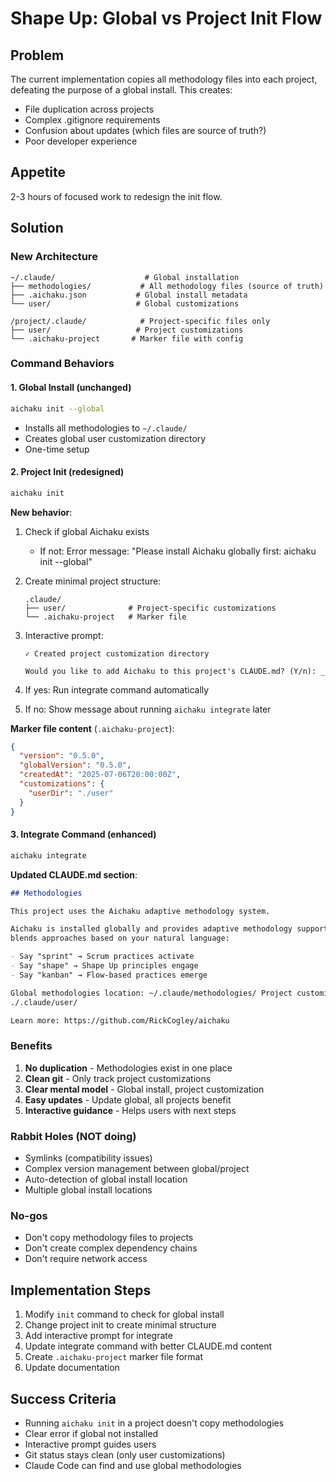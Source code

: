# Shape Up: Global vs Project Init Flow

## Problem

The current implementation copies all methodology files into each project,
defeating the purpose of a global install. This creates:

- File duplication across projects
- Complex .gitignore requirements
- Confusion about updates (which files are source of truth?)
- Poor developer experience

## Appetite

2-3 hours of focused work to redesign the init flow.

## Solution

### New Architecture

```
~/.claude/                    # Global installation
├── methodologies/           # All methodology files (source of truth)
├── .aichaku.json           # Global install metadata
└── user/                   # Global customizations

/project/.claude/            # Project-specific files only
├── user/                   # Project customizations
└── .aichaku-project       # Marker file with config
```

### Command Behaviors

#### 1. Global Install (unchanged)

```bash
aichaku init --global
```

- Installs all methodologies to `~/.claude/`
- Creates global user customization directory
- One-time setup

#### 2. Project Init (redesigned)

```bash
aichaku init
```

**New behavior**:

1. Check if global Aichaku exists
   - If not: Error message: "Please install Aichaku globally first: aichaku init
     --global"

2. Create minimal project structure:

   ```
   .claude/
   ├── user/              # Project-specific customizations
   └── .aichaku-project   # Marker file
   ```

3. Interactive prompt:

   ```
   ✓ Created project customization directory

   Would you like to add Aichaku to this project's CLAUDE.md? (Y/n): _
   ```

4. If yes: Run integrate command automatically
5. If no: Show message about running `aichaku integrate` later

**Marker file content** (`.aichaku-project`):

```json
{
  "version": "0.5.0",
  "globalVersion": "0.5.0",
  "createdAt": "2025-07-06T20:00:00Z",
  "customizations": {
    "userDir": "./user"
  }
}
```

#### 3. Integrate Command (enhanced)

```bash
aichaku integrate
```

**Updated CLAUDE.md section**:

```markdown
## Methodologies

This project uses the Aichaku adaptive methodology system.

Aichaku is installed globally and provides adaptive methodology support that
blends approaches based on your natural language:

- Say "sprint" → Scrum practices activate
- Say "shape" → Shape Up principles engage
- Say "kanban" → Flow-based practices emerge

Global methodologies location: ~/.claude/methodologies/ Project customizations:
./.claude/user/

Learn more: https://github.com/RickCogley/aichaku
```

### Benefits

1. **No duplication** - Methodologies exist in one place
2. **Clean git** - Only track project customizations
3. **Clear mental model** - Global install, project customization
4. **Easy updates** - Update global, all projects benefit
5. **Interactive guidance** - Helps users with next steps

### Rabbit Holes (NOT doing)

- Symlinks (compatibility issues)
- Complex version management between global/project
- Auto-detection of global install location
- Multiple global install locations

### No-gos

- Don't copy methodology files to projects
- Don't create complex dependency chains
- Don't require network access

## Implementation Steps

1. Modify `init` command to check for global install
2. Change project init to create minimal structure
3. Add interactive prompt for integrate
4. Update integrate command with better CLAUDE.md content
5. Create `.aichaku-project` marker file format
6. Update documentation

## Success Criteria

- Running `aichaku init` in a project doesn't copy methodologies
- Clear error if global not installed
- Interactive prompt guides users
- Git status stays clean (only user customizations)
- Claude Code can find and use global methodologies
